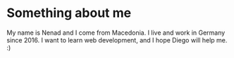 # Something about me

My name is Nenad and I come from Macedonia. I live and work in Germany since 2016. I want to learn web development, and I hope Diego will help me. :) 


  